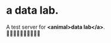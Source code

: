 # a data lab.
A test server for  **\<**a**nimal\>data lab\</a\>**.  
:dog::cat::rabbit::pig::cow::horse::sheep::chicken::rooster::dragon:
